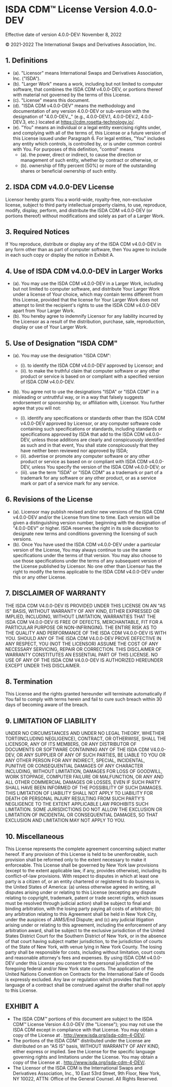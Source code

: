 # ISDA CDM™ License Version 4.0.0-DEV

Effective date of version 4.0.0-DEV: November 8, 2022

© 2021-2022 The International Swaps and Derivatives Association, Inc.

## 1. Definitions

- (a).  "Licensor" means International Swaps and Derivatives Association,
Inc. ("ISDA").
- (b).  "Larger Work" means a work, including but not limited to computer
software, that combines the ISDA CDM v4.0.0-DEV, or portions thereof with
material not governed by the terms of this License.
- (c).  "License" means this document.
- (d).  "ISDA CDM v4.0.0-DEV" means the methodology and documentation of any
version 4.0.0-DEV or sub-version with the designation of "4.0.0-DEV._" (e.g.,
4.0.0-DEV.1, 4.0.0-DEV.2, 4.0.0-DEV.3, etc.) located at
<https://cdm.rosetta-technology.io/>.
- (e).  "You" means an individual or a legal entity exercising rights under,
and complying with all of the terms of, this License or a future
version of this License issued under Paragraph 6. For legal
entities, "You" includes any entity which controls, is controlled
by, or is under common control with You. For purposes of this
definition, "control" means 
  - (a). the power, direct or indirect, to
  cause the direction or management of such entity, whether by
  contract or otherwise, or 
  - (b). ownership of fifty percent (50%) or
  more of the outstanding shares or beneficial ownership of such
  entity.

## 2. ISDA CDM v4.0.0-DEV License

Licensor hereby grants You a world-wide, royalty-free, non-exclusive 
license, subject to third party intellectual property claims, to use, 
reproduce, modify, display, perform, and distribute the ISDA CDM v4.0.0-DEV 
(or portions thereof) without modifications and solely as part of a 
Larger Work.

## 3. Required Notices

If You reproduce, distribute or display any of the ISDA CDM v4.0.0-DEV in any
form other than as part of computer software, then You agree to include
in each such copy or display the notice in Exhibit A.

## 4. Use of ISDA CDM v4.0.0-DEV in Larger Works

- (a).  You may use the ISDA CDM v4.0.0-DEV in a Larger Work, including but not
limited to computer software, and distribute Your Larger Work under
a license of Your choice, which may contain terms different from
this License, provided that the license for Your Larger Work does
not attempt to limit the recipient's rights to use the ISDA CDM v4.0.0-DEV
apart from Your Larger Work.
- (b).  You hereby agree to indemnify Licensor for any liability incurred by
the Licensor as a result of the distribution, purchase, sale,
reproduction, display or use of Your Larger Work.

## 5. Use of Designation \"ISDA CDM\"

- (a). You may use the designation "ISDA CDM":

  - (i).  to identify the ISDA CDM v4.0.0-DEV approved by Licensor; and
  - (ii). to make the truthful claim that computer software or any other
  product or service is based on or compliant with a specified version
  of ISDA CDM v4.0.0-DEV.

- (b). You agree not to use the designations "ISDA" or "ISDA CDM" in a
misleading or untruthful way, or in a way that falsely suggests
endorsement or sponsorship by, or affiliation with, Licensor. You
further agree that you will not:

  - (i).  identify any specifications or standards other than the ISDA CDM
  v4.0.0-DEV approved by Licensor, or any computer software code containing
  such specifications or standards, including standards or
  specifications approved by ISDA that add to the ISDA CDM v4.0.0-DEV,
  unless those additions are clearly and conspicuously identified as
  such and in that event, You shall state conspicuously that they have
  neither been reviewed nor approved by ISDA;
  - (ii). advertise or promote any computer software or any other product or
  service as based on or compliant with ISDA CDM v4.0.0-DEV, unless You
  specify the version of the ISDA CDM v4.0.0-DEV; or
  - (iii). use the term "ISDA" or "ISDA CDM" as a trademark or part of a
  trademark for any software or any other product, or as a service
  mark or part of a service mark for any service.

## 6. Revisions of the License

- (a).  Licensor may publish revised and/or new versions of the ISDA CDM
v4.0.0-DEV and/or the License from time to time. Each version will be
given a distinguishing version number, beginning with the
designation of "4.0.0-DEV" or higher. ISDA reserves the right in its sole
discretion to designate new terms and conditions governing the
licensing of such versions.
- (b).  Once You have used the ISDA CDM v4.0.0-DEV under a particular version of
the License, You may always continue to use the same specifications
under the terms of that version. You may also choose to use those
specifications under the terms of any subsequent version of the
License published by Licensor. No one other than Licensor has the
right to modify the terms applicable to the ISDA CDM v4.0.0-DEV under this
or any other License.

## 7. DISCLAIMER OF WARRANTY

THE ISDA CDM V4.0.0-DEV IS PROVIDED UNDER THIS LICENSE ON AN "AS IS" BASIS,
WITHOUT WARRANTY OF ANY KIND, EITHER EXPRESSED OR IMPLIED, INCLUDING,
WITHOUT LIMITATION, WARRANTIES THAT THE ISDA CDM V4.0.0-DEV IS FREE OF
DEFECTS, MERCHANTABLE, FIT FOR A PARTICULAR PURPOSE OR NON-INFRINGING.
THE ENTIRE RISK AS TO THE QUALITY AND PERFORMANCE OF THE ISDA CDM V4.0.0-DEV
IS WITH YOU. SHOULD ANY OF THE ISDA CDM V4.0.0-DEV PROVE DEFECTIVE IN ANY
RESPECT, YOU (NOT THE LICENSOR) ASSUME THE COST OF ANY NECESSARY
SERVICING, REPAIR OR CORRECTION. THIS DISCLAIMER OF WARRANTY CONSTITUTES
AN ESSENTIAL PART OF THIS LICENSE. NO USE OF ANY OF THE ISDA CDM V4.0.0-DEV IS
AUTHORIZED HEREUNDER EXCEPT UNDER THIS DISCLAIMER.

## 8. Termination

This License and the rights granted hereunder will terminate
automatically if You fail to comply with terms herein and fail to cure
such breach within 30 days of becoming aware of the breach.

## 9. LIMITATION OF LIABILITY

UNDER NO CIRCUMSTANCES AND UNDER NO LEGAL THEORY, WHETHER TORT(INCLUDING
NEGLIGENCE), CONTRACT, OR OTHERWISE, SHALL THE LICENSOR, ANY OF ITS
MEMBERS, OR ANY DISTRIBUTOR OF DOCUMENTS OR SOFTWARE CONTAINING ANY OF
THE ISDA CDM V4.0.0-DEV, OR ANY SUPPLIER OF ANY OF SUCH PARTIES, BE LIABLE TO
YOU OR ANY OTHER PERSON FOR ANY INDIRECT, SPECIAL, INCIDENTAL, PUNITIVE
OR CONSEQUENTIAL DAMAGES OF ANY CHARACTER INCLUDING, WITHOUT LIMITATION,
DAMAGES FOR LOSS OF GOODWILL, WORK STOPPAGE, COMPUTER FAILURE OR
MALFUNCTION, OR ANY AND ALL OTHER COMMERCIAL DAMAGES OR LOSSES, EVEN IF
SUCH PARTY SHALL HAVE BEEN INFORMED OF THE POSSIBILITY OF SUCH DAMAGES.
THIS LIMITATION OF LIABILITY SHALL NOT APPLY TO LIABILITY FOR DEATH OR
PERSONAL INJURY RESULTING FROM SUCH PARTY'S NEGLIGENCE TO THE EXTENT
APPLICABLE LAW PROHIBITS SUCH LIMITATION. SOME JURISDICTIONS DO NOT
ALLOW THE EXCLUSION OR LIMITATION OF INCIDENTAL OR CONSEQUENTIAL
DAMAGES, SO THAT EXCLUSION AND LIMITATION MAY NOT APPLY TO YOU.

## 10. Miscellaneous

This License represents the complete agreement concerning subject matter
hereof. If any provision of this License is held to be unenforceable,
such provision shall be reformed only to the extent necessary to make it
enforceable. This License shall be governed by New York law provisions
(except to the extent applicable law, if any, provides otherwise),
including its conflict-of-law provisions. With respect to disputes in
which at least one party is a citizen of, or an entity chartered or
registered to do business in, the United States of America: (a) unless
otherwise agreed in writing, all disputes arising under or relating to
this License (excepting any dispute relating to copyright, trademark,
patent or trade secret rights, which issues must be resolved through
judicial action) shall be subject to final and binding arbitration, with
the losing party paying all costs of arbitration; (b) any arbitration
relating to this Agreement shall be held in New York City, under the
auspices of JAMS/End Dispute; and (c) any judicial litigation arising
under or relating to this agreement, including the enforcement of any
arbitration award, shall be subject to the exclusive jurisdiction of the
United States District Court for the Southern District of New York, or
in the absence of that court having subject matter jurisdiction, to the
jurisdiction of courts of the State of New York, with venue lying in New
York County. The losing party shall be responsible for costs, including
without limitation, court costs and reasonable attorney's fees and
expenses. By using ISDA CDM v4.0.0-DEV under this License you consent to the
personal jurisdiction of the foregoing federal and/or New York state
courts. The application of the United Nations Convention on Contracts
for the International Sale of Goods is expressly excluded. Any law or
regulation which provides that the language of a contract shall be
construed against the drafter shall not apply to this License.

## EXHIBIT A

- The ISDA CDM™ portions of this document are subject to the ISDA CDM™
    License Version 4.0.0-DEV (the "License"); you may not use the ISDA CDM
    except in compliance with that License. You may obtain a copy of the
    License at . <http://www.isda.org/isda-cdm-4-DEV/>.
- The portions of the ISDA CDM™ distributed under the License are
    distributed on an "AS IS" basis, WITHOUT WARRANTY OF ANY KIND,
    either express or implied. See the License for the specific language
    governing rights and limitations under the License. You may obtain a
    copy of the License at . <http://www.isda.org/isda-cdm-4-DEV/>.
- The Licensor of the ISDA CDM is the International Swaps and
    Derivatives Association, Inc., 10 East 53rd Street, 9th Floor, New
    York, NY 10022, ATTN: Office of the General Counsel. All Rights
    Reserved.
    